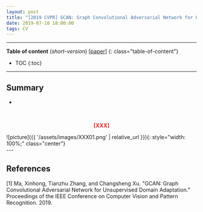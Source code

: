 ```yaml
---
layout: post
title: "[2019 CVPR] GCAN: Graph Convolutional Adversarial Network for Unsupervised Domain Adaptation"
date: 2019-07-10 18:00:00
tags: CV 
---
```


<!--more-->

---

**Table of content** (*short-version*)
[[paper]](http://openaccess.thecvf.com/content_CVPR_2019/papers/Ma_GCAN_Graph_Convolutional_Adversarial_Network_for_Unsupervised_Domain_Adaptation_CVPR_2019_paper.pdf)
{: class="table-of-content"}
* TOC
{:toc}

---

## Summary

-
  

<br/>
<p align="center" style="color: #e01f1f; font-weight: bold;">[XXX]</p>
![picture]({{ '/assets/images/XXX01.png' | relative_url }}){: style="width: 100%;" class="center"}
<br/>
---


## References

[1] Ma, Xinhong, Tianzhu Zhang, and Changsheng Xu. "GCAN: Graph Convolutional Adversarial Network for Unsupervised Domain Adaptation." Proceedings of the IEEE Conference on Computer Vision and Pattern Recognition. 2019.
